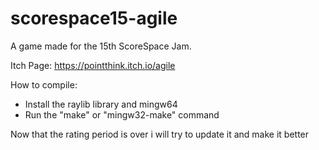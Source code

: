 # scorespace15-agile
A game made for the 15th ScoreSpace Jam.

Itch Page: https://pointthink.itch.io/agile

How to compile:
- Install the raylib library and mingw64
- Run the "make" or "mingw32-make" command

Now that the rating period is over i will try to update it and make it better